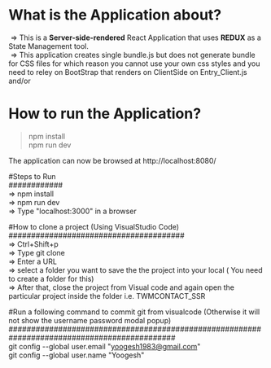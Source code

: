 # What is the Application about? </br>
&nbsp;=> This is a <b>Server-side-rendered</b> React Application that uses <b>REDUX</b> as a State Management tool. </br>
&nbsp;=> This application creates single bundle.js but does not generate bundle for CSS files for which reason you cannot use your own css styles and you need to reley on BootStrap that renders on ClientSide on Entry_Client.js and/or </br>

# How to run the Application? </br>
> npm install </br>
> npm run dev </br>

The application can now be browsed at http://localhost:8080/




#Steps to Run </br>
############</br>
=> npm install </br>
=> npm run dev </br>
=> Type "localhost:3000" in a browser </br>

#How to clone a project (Using VisualStudio Code) </br>
#######################################</br>
=> Ctrl+Shift+p </br>
=> Type git clone </br>
=> Enter a URL </br>
=> select a folder you want to save the the project into your local ( You need to create a folder for this) </br>
=> After that, close the project from Visual code and again open the particular project inside the folder i.e. TWMCONTACT_SSR </br>

#Run a following command to commit git from visualcode (Otherwise it will not show the username password modal popup) </br>
############################################################################################# </br>
git config --global user.email "yoogesh1983@gmail.com" </br>
git config --global user.name "Yoogesh"</br>
